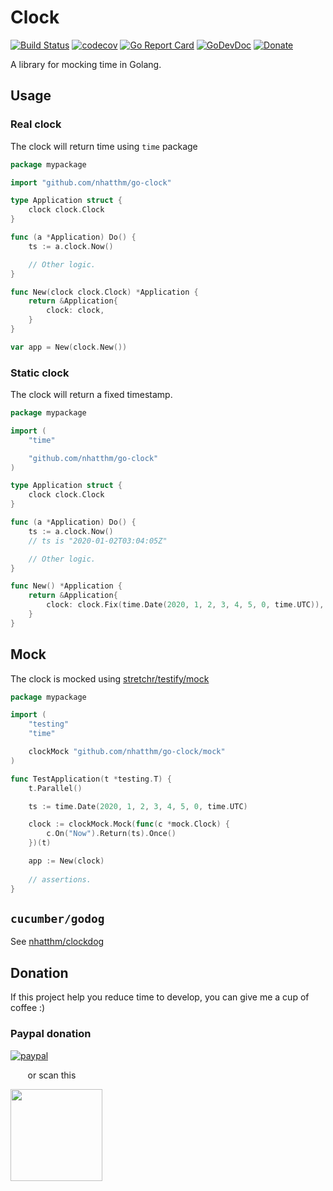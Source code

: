 # Clock

[![Build Status](https://github.com/nhatthm/go-clock/actions/workflows/test.yaml/badge.svg)](https://github.com/nhatthm/go-clock/actions/workflows/test.yaml)
[![codecov](https://codecov.io/gh/nhatthm/go-clock/branch/master/graph/badge.svg?token=eTdAgDE2vR)](https://codecov.io/gh/nhatthm/go-clock)
[![Go Report Card](https://goreportcard.com/badge/github.com/nhatthm/httpmock)](https://goreportcard.com/report/github.com/nhatthm/httpmock)
[![GoDevDoc](https://img.shields.io/badge/dev-doc-00ADD8?logo=go)](https://pkg.go.dev/github.com/nhatthm/go-clock)
[![Donate](https://img.shields.io/badge/Donate-PayPal-green.svg)](https://www.paypal.com/donate/?hosted_button_id=PJZSGJN57TDJY)

A library for mocking time in Golang.

## Usage

### Real clock

The clock will return time using `time` package

```go
package mypackage

import "github.com/nhatthm/go-clock"

type Application struct {
	clock clock.Clock
}

func (a *Application) Do() {
	ts := a.clock.Now()

	// Other logic.
}

func New(clock clock.Clock) *Application {
	return &Application{
		clock: clock,
	}
}

var app = New(clock.New())
```

### Static clock

The clock will return a fixed timestamp.

```go
package mypackage

import (
	"time"

	"github.com/nhatthm/go-clock"
)

type Application struct {
	clock clock.Clock
}

func (a *Application) Do() {
	ts := a.clock.Now()
	// ts is "2020-01-02T03:04:05Z"

	// Other logic.
}

func New() *Application {
	return &Application{
		clock: clock.Fix(time.Date(2020, 1, 2, 3, 4, 5, 0, time.UTC)),
	}
}
```

## Mock

The clock is mocked using [stretchr/testify/mock](https://github.com/stretchr/testify#mock-package)

```go
package mypackage

import (
	"testing"
	"time"

	clockMock "github.com/nhatthm/go-clock/mock"
)

func TestApplication(t *testing.T) {
	t.Parallel()

	ts := time.Date(2020, 1, 2, 3, 4, 5, 0, time.UTC)

	clock := clockMock.Mock(func(c *mock.Clock) {
		c.On("Now").Return(ts).Once()
	})(t)

	app := New(clock)
	
	// assertions.
}
```

## `cucumber/godog`

See [nhatthm/clockdog](https://github.com/nhatthm/clockdog)

## Donation

If this project help you reduce time to develop, you can give me a cup of coffee :)

### Paypal donation

[![paypal](https://www.paypalobjects.com/en_US/i/btn/btn_donateCC_LG.gif)](https://www.paypal.com/donate/?hosted_button_id=PJZSGJN57TDJY)

&nbsp;&nbsp;&nbsp;&nbsp;&nbsp;&nbsp;&nbsp;or scan this

<img src="https://user-images.githubusercontent.com/1154587/113494222-ad8cb200-94e6-11eb-9ef3-eb883ada222a.png" width="147px" />
